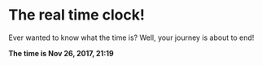 # The real time clock!

Ever wanted to know what the time is? Well, your journey is about to end!

**The time is Nov 26, 2017, 21:19**